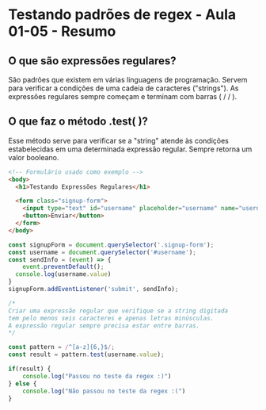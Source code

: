 # Testando padrões de regex - Aula 01-05 - Resumo

## O que são expressões regulares?
São padrões que existem em várias linguagens de programação. Servem para verificar a condições de uma cadeia de caracteres ("strings"). As expressões regulares sempre começam e terminam com barras ( / / ).

## O que faz o método .test( )?
Esse método serve para verificar se a "string" atende às condições estabelecidas em uma determinada expressão regular. Sempre retorna um valor booleano.

```html
<!-- Formulário usado como exemplo -->
<body>
  <h1>Testando Expressões Regulares</h1>

  <form class="signup-form">
    <input type="text" id="username" placeholder="username" name="username" autofocus>
    <button>Enviar</button>
  </form>
</body>
```
```javascript
const signupForm = document.querySelector('.signup-form');
const username = document.querySelector('#username');
const sendInfo = (event) => {
	event.preventDefault();
  console.log(username.value)
}
signupForm.addEventListener('submit', sendInfo);

/*
Criar uma expressão regular que verifique se a string digitada
tem pelo menos seis caracteres e apenas letras minúsculas.
A expressão regular sempre precisa estar entre barras.
*/

const pattern = /^[a-z]{6,}$/;
const result = pattern.test(username.value);

if(result) {
	console.log("Passou no teste da regex :)")
} else {
	console.log("Não passou no teste da regex :(")
}
```
